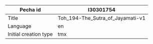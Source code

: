 |Pecha id | I30301754
| --- | --- 
|Title | Toh_194-The_Sutra_of_Jayamati-v1 
|Language | en
|Initial creation type | tmx